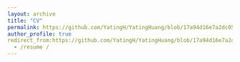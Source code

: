 ```yaml
---
layout: archive
title: "CV"
permalink: https://github.com/YatingH/YatingHuang/blob/17a94d16e7a2dc05d4f71d49b3b06e076cb8a62e/files/Yating%20Huang%20Resume.pdf
author_profile: true
redirect_from:https://github.com/YatingH/YatingHuang/blob/17a94d16e7a2dc05d4f71d49b3b06e076cb8a62e/files/Yating%20Huang%20Resume.pdf
  - /resume /
---
```




